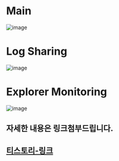 # Main
![image](https://user-images.githubusercontent.com/50629716/190556303-000134d9-d3aa-41d4-bdc6-d39115f2f49c.png)

# Log Sharing
![image](https://user-images.githubusercontent.com/50629716/190556344-db2c84e1-862a-4e54-a095-12a0de0b9f7e.png)

# Explorer Monitoring
![image](https://user-images.githubusercontent.com/50629716/190060470-5df3bff1-98fb-4be8-bb8d-36aeeb834650.png)

## 자세한 내용은 링크첨부드립니다.
## [티스토리-링크](https://yoon1seok.tistory.com/99)
